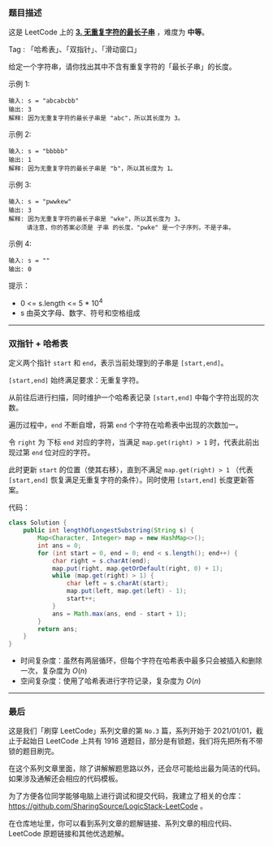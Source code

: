 ### 题目描述

这是 LeetCode 上的 **[3. 无重复字符的最长子串](https://leetcode-cn.com/problems/longest-substring-without-repeating-characters/solution/shua-chuan-lc-shuang-zhi-zhen-ha-xi-biao-q08m/)** ，难度为 **中等**。

Tag : 「哈希表」、「双指针」、「滑动窗口」



给定一个字符串，请你找出其中不含有重复字符的「最长子串」的长度。

示例 1:
```
输入: s = "abcabcbb"
输出: 3 
解释: 因为无重复字符的最长子串是 "abc"，所以其长度为 3。
```
示例 2:
```
输入: s = "bbbbb"
输出: 1
解释: 因为无重复字符的最长子串是 "b"，所以其长度为 1。
```
示例 3:
```
输入: s = "pwwkew"
输出: 3
解释: 因为无重复字符的最长子串是 "wke"，所以其长度为 3。
     请注意，你的答案必须是 子串 的长度，"pwke" 是一个子序列，不是子串。
```
示例 4:
```
输入: s = ""
输出: 0
```

提示：

* 0 <= s.length <= 5 * $10^4$
* s 由英文字母、数字、符号和空格组成

---

### 双指针 + 哈希表

定义两个指针 `start` 和 `end`，表示当前处理到的子串是 `[start,end]`。

`[start,end]` 始终满足要求：无重复字符。

从前往后进行扫描，同时维护一个哈希表记录 `[start,end]` 中每个字符出现的次数。

遍历过程中，`end` 不断自增，将第 `end` 个字符在哈希表中出现的次数加一。

令 `right` 为 下标 `end` 对应的字符，当满足 `map.get(right) > 1` 时，代表此前出现过第 `end` 位对应的字符。

此时更新 `start` 的位置（使其右移），直到不满足 `map.get(right) > 1` （代表 `[start,end]` 恢复满足无重复字符的条件）。同时使用 `[start,end]` 长度更新答案。

代码：
```Java
class Solution {
    public int lengthOfLongestSubstring(String s) {
        Map<Character, Integer> map = new HashMap<>();
        int ans = 0;
        for (int start = 0, end = 0; end < s.length(); end++) {
            char right = s.charAt(end);
            map.put(right, map.getOrDefault(right, 0) + 1);
            while (map.get(right) > 1) {
                char left = s.charAt(start);
                map.put(left, map.get(left) - 1);
                start++;
            }
            ans = Math.max(ans, end - start + 1);
        }
        return ans;
    }
}
```
* 时间复杂度：虽然有两层循环，但每个字符在哈希表中最多只会被插入和删除一次，复杂度为 $O(n)$
* 空间复杂度：使用了哈希表进行字符记录，复杂度为 $O(n)$

---

### 最后

这是我们「刷穿 LeetCode」系列文章的第 `No.3` 篇，系列开始于 2021/01/01，截止于起始日 LeetCode 上共有 1916 道题目，部分是有锁题，我们将先把所有不带锁的题目刷完。

在这个系列文章里面，除了讲解解题思路以外，还会尽可能给出最为简洁的代码。如果涉及通解还会相应的代码模板。

为了方便各位同学能够电脑上进行调试和提交代码，我建立了相关的仓库：https://github.com/SharingSource/LogicStack-LeetCode 。

在仓库地址里，你可以看到系列文章的题解链接、系列文章的相应代码、LeetCode 原题链接和其他优选题解。

